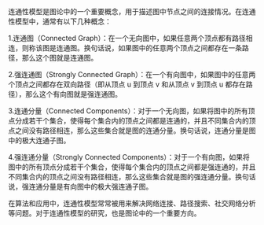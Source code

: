连通性模型是图论中的一个重要概念，用于描述图中节点之间的连接情况。在连通性模型中，通常有以下几种概念：

1.连通图（Connected Graph）：在一个无向图中，如果任意两个顶点都有路径相连，则称该图是连通图。换句话说，如果图中的任意两个顶点之间都存在一条路径，那么这个图就是连通图。

2.强连通图（Strongly Connected Graph）：在一个有向图中，如果图中的任意两个顶点之间都存在双向路径（即从顶点 u 到顶点 v 和从顶点 v 到顶点 u 都存在路径），那么这个有向图就是强连通图。

3.连通分量（Connected Components）：对于一个无向图，如果将图中的所有顶点分成若干个集合，使得每个集合内的顶点之间都是连通的，并且不同集合内的顶点之间没有路径相连，那么这些集合就是图的连通分量。换句话说，连通分量是图中的极大连通子图。

4.强连通分量（Strongly Connected Components）：对于一个有向图，如果将图中的所有顶点分成若干个集合，使得每个集合内的顶点之间都是强连通的，并且不同集合内的顶点之间没有路径相连，那么这些集合就是图的强连通分量。换句话说，强连通分量是有向图中的极大强连通子图。

在算法和应用中，连通性模型常常被用来解决网络连接、路径搜索、社交网络分析等问题。对于连通性模型的研究，也是图论中的一个重要方向。